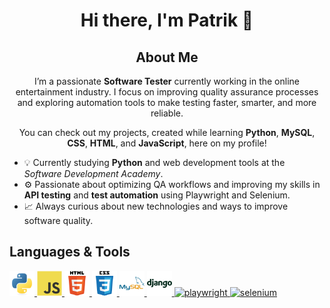 <h1 align="center">Hi there, I'm Patrik 👋</h1>

<h2 align="center">About Me</h2>
<p align="center">
I’m a passionate <strong>Software Tester</strong> currently working in the online entertainment industry.  
I focus on improving quality assurance processes and exploring automation tools to make testing faster, smarter, and more reliable.  
</p>

<p align="center">
You can check out my projects, created while learning <strong>Python</strong>, <strong>MySQL</strong>, <strong>CSS</strong>, <strong>HTML</strong>, and <strong>JavaScript</strong>, here on my profile!
</p>

<ul>
  <li>💡 Currently studying <strong>Python</strong> and web development tools at the <em>Software Development Academy</em>.</li>
  <li>⚙️ Passionate about optimizing QA workflows and improving my skills in <strong>API testing</strong> and <strong>test automation</strong> using Playwright and Selenium.</li>
  <li>📈 Always curious about new technologies and ways to improve software quality.</li>
</ul>

<h2 align="left">Languages & Tools</h2>
<p align="left">
  <a href="https://www.python.org" target="_blank" rel="noreferrer">
    <img src="https://raw.githubusercontent.com/devicons/devicon/master/icons/python/python-original.svg" alt="python" width="40" height="40"/>
  </a>
  <a href="https://developer.mozilla.org/en-US/docs/Web/JavaScript" target="_blank" rel="noreferrer">
    <img src="https://raw.githubusercontent.com/devicons/devicon/master/icons/javascript/javascript-original.svg" alt="javascript" width="40" height="40"/>
  </a>
  <a href="https://www.w3schools.com/html/" target="_blank" rel="noreferrer">
    <img src="https://raw.githubusercontent.com/devicons/devicon/master/icons/html5/html5-original-wordmark.svg" alt="html5" width="40" height="40"/>
  </a>
  <a href="https://www.w3schools.com/css/" target="_blank" rel="noreferrer">
    <img src="https://raw.githubusercontent.com/devicons/devicon/master/icons/css3/css3-original-wordmark.svg" alt="css3" width="40" height="40"/>
  </a>
  <a href="https://www.mysql.com/" target="_blank" rel="noreferrer">
    <img src="https://raw.githubusercontent.com/devicons/devicon/master/icons/mysql/mysql-original-wordmark.svg" alt="mysql" width="40" height="40"/>
  </a>
  <a href="https://www.djangoproject.com/" target="_blank" rel="noreferrer">
    <img src="https://raw.githubusercontent.com/devicons/devicon/master/icons/django/django-plain-wordmark.svg" alt="django" width="40" height="40"/>
  </a>
  <a href="https://playwright.dev/" target="_blank" rel="noreferrer">
    <img src="https://playwright.dev/img/playwright-logo.svg" alt="playwright" width="40" height="40"/>
  </a>
  <a href="https://www.selenium.dev/" target="_blank" rel="noreferrer">
    <img src="https://upload.wikimedia.org/wikipedia/commons/d/d5/Selenium_Logo.png" alt="selenium" width="40" height="40"/>
  </a>
</p>

